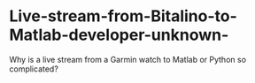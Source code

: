 # Live-stream-from-Bitalino-to-Matlab-developer-unknown-
Why is a live stream from a Garmin watch to Matlab or Python so complicated?

